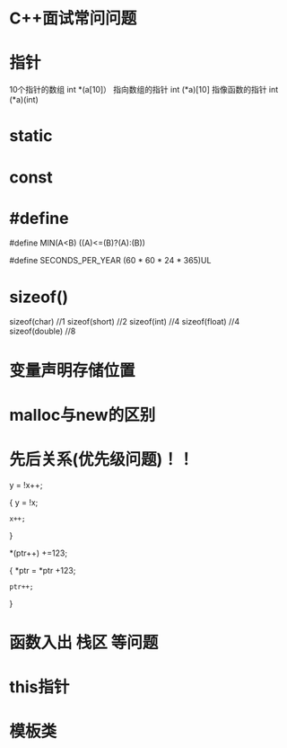 # C++面试常问问题

# 指针
10个指针的数组		int *(a[10]）
指向数组的指针		int (*a)[10]
指像函数的指针		int (*a)(int)


# static


# const


# #define
#define MIN(A<B) ((A)<=(B)?(A):(B))

#define SECONDS_PER_YEAR (60 * 60 * 24 * 365)UL


# sizeof()
sizeof(char)			//1
sizeof(short)			//2
sizeof(int)				//4
sizeof(float)			//4
sizeof(double)			//8


# 变量声明存储位置



# malloc与new的区别



# 先后关系(优先级问题)！！

y = !x++;

{
	y = !x;

	x++;
} 


*(ptr++) +=123;

{
	*ptr = *ptr +123;

	ptr++;
}


# 函数入出 栈区 等问题



# this指针



# 模板类
